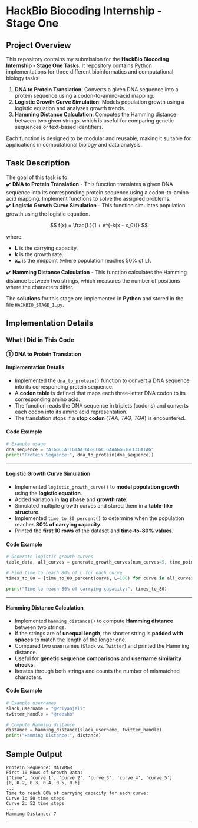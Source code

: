 
# HackBio Biocoding Internship - Stage One

## Project Overview

This repository contains my submission for the **HackBio Biocoding Internship - Stage One Tasks**. 
It repository contains Python implementations for three different bioinformatics and computational biology tasks:

1. **DNA to Protein Translation**: Converts a given DNA sequence into a protein sequence using a codon-to-amino-acid mapping.
2. **Logistic Growth Curve Simulation**: Models population growth using a logistic equation and analyzes growth trends.
3. **Hamming Distance Calculation**: Computes the Hamming distance between two given strings, which is useful for comparing genetic sequences or text-based identifiers.

Each function is designed to be modular and reusable, making it suitable for applications in computational biology and data analysis.



## Task Description
The goal of this task is to:\
✔️ **DNA to Protein Translation** - This function translates a given DNA sequence into its corresponding protein sequence using a codon-to-amino-acid mapping.
Implement functions to solve the assigned problems.\
✔️ **Logistic Growth Curve Simulation** - This function simulates population growth using the logistic equation.

$$
f(x) = \frac{L}{1 + e^{-k(x - x_0)}}
$$

where:
- **L** is the carrying capacity.
- **k** is the growth rate.
- **x₀** is the midpoint (where population reaches 50% of L).

✔️ **Hamming Distance Calculation** - This function calculates the Hamming distance between two strings, which measures the number of positions where the characters differ.

The **solutions** for this stage are implemented in **Python** and stored in the file `HACKBIO_STAGE_1.py`.




## Implementation Details

### What I Did in This Code

#### ➀ DNA to Protein Translation

#### **Implementation Details**

- Implemented the `dna_to_protein()` function to convert a DNA sequence into its corresponding protein sequence.
- A **codon table** is defined that maps each three-letter DNA codon to its corresponding amino acid.
- The function reads the DNA sequence in triplets (codons) and converts each codon into its amino acid representation.
- The translation stops if a **stop codon** (*TAA, TAG, TGA*) is encountered.

#### **Code Example**

```python
# Example usage
dna_sequence = "ATGGCCATTGTAATGGGCCGCTGAAAGGGTGCCCGATAG"
print("Protein Sequence:", dna_to_protein(dna_sequence))
```

---
#### Logistic Growth Curve Simulation

- Implemented `logistic_growth_curve()` to **model population growth** using the **logistic equation**.
- Added variation in **lag phase** and **growth rate**.
- Simulated multiple growth curves and stored them in a **table-like structure**.
- Implemented `time_to_80_percent()` to determine when the population reaches **80% of carrying capacity**.
- Printed the **first 10 rows** of the dataset and **time-to-80% values**.

#### **Code Example**

```python
# Generate logistic growth curves
table_data, all_curves = generate_growth_curves(num_curves=5, time_points=100)

# Find time to reach 80% of L for each curve
times_to_80 = [time_to_80_percent(curve, L=100) for curve in all_curves]

print("Time to reach 80% of carrying capacity:", times_to_80)
```

---

#### Hamming Distance Calculation

- Implemented `hamming_distance()` to compute **Hamming distance** between two strings.
- If the strings are of **unequal length**, the shorter string is **padded with spaces** to match the length of the longer one.
- Compared two usernames (`Slack` vs. `Twitter`) and printed the Hamming distance.
- Useful for **genetic sequence comparisons** and **username similarity checks**.
- Iterates through both strings and counts the number of mismatched characters.

#### **Code Example**

```python
# Example usernames
slack_username = "@Priyanjali"
twitter_handle = "@reesho"

# Compute Hamming distance
distance = hamming_distance(slack_username, twitter_handle)
print("Hamming Distance:", distance)
```


## Sample Output

```
Protein Sequence: MAIVMGR
First 10 Rows of Growth Data:
['time', 'curve_1', 'curve_2', 'curve_3', 'curve_4', 'curve_5']
[0, 0.2, 0.3, 0.4, 0.5, 0.6]
...
Time to reach 80% of carrying capacity for each curve:
Curve 1: 50 time steps
Curve 2: 52 time steps
...
Hamming Distance: 7

```

---
